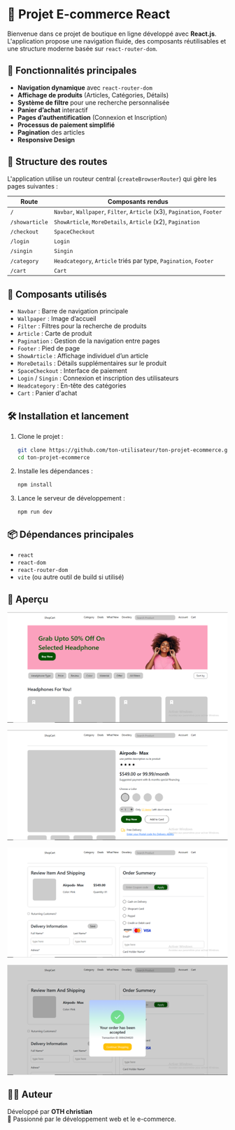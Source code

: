# 🛒 Projet E-commerce React

Bienvenue dans ce projet de boutique en ligne développé avec **React.js**. L'application propose une navigation fluide, des composants réutilisables et une structure moderne basée sur `react-router-dom`.

## 🚀 Fonctionnalités principales

- **Navigation dynamique** avec `react-router-dom`
- **Affichage de produits** (Articles, Catégories, Détails)
- **Système de filtre** pour une recherche personnalisée
- **Panier d’achat** interactif
- **Pages d’authentification** (Connexion et Inscription)
- **Processus de paiement simplifié**
- **Pagination** des articles
- **Responsive Design**

## 📁 Structure des routes

L'application utilise un routeur central (`createBrowserRouter`) qui gère les pages suivantes :

| Route            | Composants rendus                                                                 |
|------------------|-----------------------------------------------------------------------------------|
| `/`              | `Navbar`, `Wallpaper`, `Filter`, `Article` (x3), `Pagination`, `Footer`          |
| `/showarticle`   | `ShowArticle`, `MoreDetails`, `Article` (x2), `Pagination`                       |
| `/checkout`      | `SpaceCheckout`                                                                  |
| `/login`         | `Login`                                                                          |
| `/singin`        | `Singin`                                                                         |
| `/category`      | `Headcategory`, `Article` triés par type, `Pagination`, `Footer`                 |
| `/cart`          | `Cart`                                                                           |

## 🧱 Composants utilisés

- `Navbar` : Barre de navigation principale
- `Wallpaper` : Image d’accueil
- `Filter` : Filtres pour la recherche de produits
- `Article` : Carte de produit
- `Pagination` : Gestion de la navigation entre pages
- `Footer` : Pied de page
- `ShowArticle` : Affichage individuel d’un article
- `MoreDetails` : Détails supplémentaires sur le produit
- `SpaceCheckout` : Interface de paiement
- `Login` / `Singin` : Connexion et inscription des utilisateurs
- `Headcategory` : En-tête des catégories
- `Cart` : Panier d'achat

## 🛠️ Installation et lancement

1. Clone le projet :
   ```bash
   git clone https://github.com/ton-utilisateur/ton-projet-ecommerce.git
   cd ton-projet-ecommerce
   ```

2. Installe les dépendances :
   ```bash
   npm install
   ```

3. Lance le serveur de développement :
   ```bash
   npm run dev
   ```

## 📦 Dépendances principales

- `react`
- `react-dom`
- `react-router-dom`
- `vite` (ou autre outil de build si utilisé)

## 📸 Aperçu
![](public/1.PNG)

![](public/2.PNG)

![](public/3.PNG)

![](public/4.PNG)

## 🧑‍💻 Auteur

Développé par **OTH christian**  
💼 Passionné par le développement web et le e-commerce.